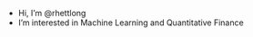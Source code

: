 - Hi, I’m @rhettlong
- I’m interested in Machine Learning and Quantitative Finance

<!-- -
rhettlong/rhettlong is a ✨ special ✨ repository because its `README.md` (this file) appears on your GitHub profile.
You can click the Preview link to take a look at your changes.
- -->

